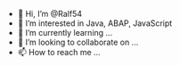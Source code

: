 - 👋 Hi, I’m @Ralf54
- 👀 I’m interested in Java, ABAP, JavaScript
- 🌱 I’m currently learning ...
- 💞️ I’m looking to collaborate on ...
- 📫 How to reach me ...

<!---
Ralf54/Ralf54 is a ✨ special ✨ repository because its `README.md` (this file) appears on your GitHub profile.
You can click the Preview link to take a look at your changes.
--->
